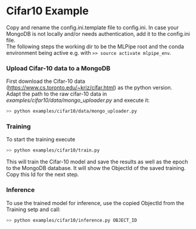 # Cifar10 Example

Copy and rename the config.ini.template file to config.ini. In case your MongoDB is not locally and/or needs authentication, add it to the config.ini file.</br>
The following steps the working dir to be the MLPipe root and the conda environment being active e.g. with `>> source activate mlpipe_env`.

### Upload Cifar-10 data to a MongoDB
First download the Cifar-10 data (https://www.cs.toronto.edu/~kriz/cifar.html) as the python version.</br>
Adapt the path to the raw cifar-10 data in _examples/cifar10/data/mongo_uploader.py_ and execute it:
```bash
>> python examples/cifar10/data/mongo_uploader.py
```

### Training
To start the training execute
```bash
>> python examples/cifar10/train.py
```
This will train the Cifar-10 model and save the results as well as the epoch to the MongoDB database. It will show the ObjectId of the saved training. Copy this Id for the next step.

### Inference
To use the trained model for inference, use the copied ObjectId from the Training setp and call:
```bash
>> python examples/cifar10/inference.py OBJECT_ID
```